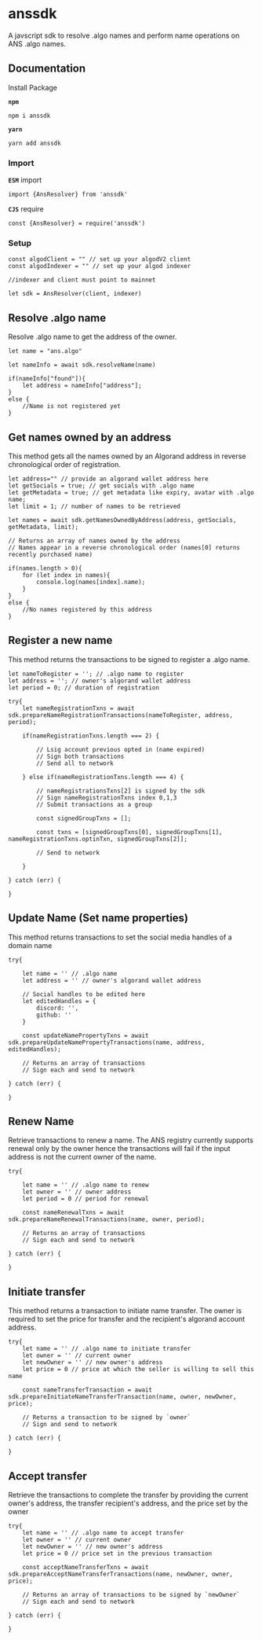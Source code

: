 # anssdk

A javscript sdk to resolve .algo names and perform name operations on ANS .algo names.

## Documentation

Install Package

**`npm`**

```
npm i anssdk
```

**`yarn`**

```
yarn add anssdk
```

### Import

**`ESM`** import

```
import {AnsResolver} from 'anssdk'
```

**`CJS`** require

```
const {AnsResolver} = require('anssdk')
```

### Setup

```
const algodClient = "" // set up your algodV2 client
const algodIndexer = "" // set up your algod indexer

//indexer and client must point to mainnet

let sdk = AnsResolver(client, indexer)
```

## Resolve .algo name

Resolve .algo name to get the address of the owner.

```
let name = "ans.algo"

let nameInfo = await sdk.resolveName(name)

if(nameInfo["found"]){
    let address = nameInfo["address"];
}
else {
    //Name is not registered yet
}
```

## Get names owned by an address

This method gets all the names owned by an Algorand address in reverse chronological order of registration.

```
let address="" // provide an algorand wallet address here
let getSocials = true; // get socials with .algo name
let getMetadata = true; // get metadata like expiry, avatar with .algo name;
let limit = 1; // number of names to be retrieved

let names = await sdk.getNamesOwnedByAddress(address, getSocials, getMetadata, limit);

// Returns an array of names owned by the address
// Names appear in a reverse chronological order (names[0] returns recently purchased name)

if(names.length > 0){
    for (let index in names){
        console.log(names[index].name);
    }
}
else {
    //No names registered by this address
}
```

## Register a new name

This method returns the transactions to be signed to register a .algo name.

```
let nameToRegister = ''; // .algo name to register
let address = ''; // owner's algorand wallet address
let period = 0; // duration of registration

try{
    let nameRegistrationTxns = await sdk.prepareNameRegistrationTransactions(nameToRegister, address, period);

    if(nameRegistrationTxns.length === 2) {

        // Lsig account previous opted in (name expired)
        // Sign both transactions
        // Send all to network

    } else if(nameRegistrationTxns.length === 4) {

        // nameRegistrationsTxns[2] is signed by the sdk
        // Sign nameRegistrationTxns index 0,1,3
        // Submit transactions as a group

        const signedGroupTxns = [];

        const txns = [signedGroupTxns[0], signedGroupTxns[1], nameRegistrationTxns.optinTxn, signedGroupTxns[2]];

        // Send to network

    }

} catch (err) {

}
```

## Update Name (Set name properties)

This method returns transactions to set the social media handles of a domain name

```
try{

    let name = '' // .algo name
    let address = '' // owner's algorand wallet address

    // Social handles to be edited here
    let editedHandles = {
        discord: '',
        github: ''
    }

    const updateNamePropertyTxns = await sdk.prepareUpdateNamePropertyTransactions(name, address, editedHandles);

    // Returns an array of transactions
    // Sign each and send to network

} catch (err) {

}
```

## Renew Name

Retrieve transactions to renew a name. The ANS registry currently supports renewal only by the owner hence the transactions will fail if the input address is not the current owner of the name.

```
try{

    let name = '' // .algo name to renew
    let owner = '' // owner address
    let period = 0 // period for renewal

    const nameRenewalTxns = await sdk.prepareNameRenewalTransactions(name, owner, period);

    // Returns an array of transactions
    // Sign each and send to network

} catch (err) {

}
```

## Initiate transfer

This method returns a transaction to initiate name transfer. The owner is required to set the price for transfer and the recipient's algorand account address.

```
try{
    let name = '' // .algo name to initiate transfer
    let owner = '' // current owner
    let newOwner = '' // new owner's address
    let price = 0 // price at which the seller is willing to sell this name

    const nameTransferTransaction = await sdk.prepareInitiateNameTransferTransaction(name, owner, newOwner, price);

    // Returns a transaction to be signed by `owner`
    // Sign and send to network

} catch (err) {

}
```

## Accept transfer

Retrieve the transactions to complete the transfer by providing the current owner's address, the transfer recipient's address, and the price set by the owner

```
try{
    let name = '' // .algo name to accept transfer
    let owner = '' // current owner
    let newOwner = '' // new owner's address
    let price = 0 // price set in the previous transaction

    const acceptNameTransferTxns = await sdk.prepareAcceptNameTransferTransactions(name, newOwner, owner, price);

    // Returns an array of transactions to be signed by `newOwner`
    // Sign each and send to network

} catch (err) {

}
```
